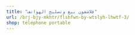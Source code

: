 ```yaml
---
title: "فلاشفون بيع وتصليح الهواتف"
url: /brj-bjy-mkhtr/flshfwn-by-wtslyh-lhwtf-3/
shop: téléphone portable
---
```

